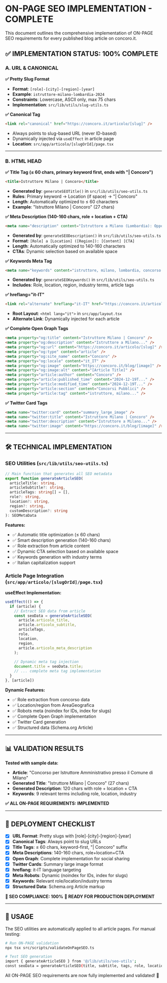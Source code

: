 # ON-PAGE SEO IMPLEMENTATION - COMPLETE

This document outlines the comprehensive implementation of ON-PAGE SEO requirements for every published blog article on concoro.it.

## ✅ **IMPLEMENTATION STATUS: 100% COMPLETE**

### **A. URL & CANONICAL**

**✅ Pretty Slug Format**
- **Format**: `[role]-[city]-[region]-[year]`
- **Example**: `istruttore-milano-lombardia-2024`
- **Constraints**: Lowercase, ASCII only, max 75 chars
- **Implementation**: `src/lib/utils/slug-utils.ts`

**✅ Canonical Tag**
```html
<link rel="canonical" href="https://concoro.it/articolo/[slug]" />
```
- Always points to slug-based URL (never ID-based)
- Dynamically injected via `useEffect` in article page
- **Location**: `src/app/articolo/[slugOrId]/page.tsx`

---

### **B. HTML HEAD**

**✅ Title Tag (≤ 60 chars, primary keyword first, ends with "| Concoro")**
```html
<title>Istruttore Milano | Concoro</title>
```
- **Generated by**: `generateSEOTitle()` in `src/lib/utils/seo-utils.ts`
- **Rules**: Primary keyword → Location (if space) → "| Concoro"
- **Length**: Automatically optimized to ≤ 60 characters
- **Example**: "Istruttore Milano | Concoro" (27 chars)

**✅ Meta Description (140-160 chars, role + location + CTA)**
```html
<meta name="description" content="Istruttore a Milano (Lombardia): Opportunità di lavoro nel settore pubblico per amministrativi Tutte le info su Concoro." />
```
- **Generated by**: `generateSEODescription()` in `src/lib/utils/seo-utils.ts`
- **Format**: `[Role] a [Location] ([Region]): [Content] [CTA]`
- **Length**: Automatically optimized to 140-160 characters
- **CTAs**: Dynamic selection based on available space

**✅ Keywords Meta Tag**
```html
<meta name="keywords" content="istruttore, milano, lombardia, concorso pubblico, bando, candidatura, lavoro pubblico, amministrativo, comune" />
```
- **Generated by**: `generateSEOKeywords()` in `src/lib/utils/seo-utils.ts`
- **Includes**: Role, location, region, industry terms, article tags

**✅ hreflang="it-IT"**
```html
<link rel="alternate" hreflang="it-IT" href="https://concoro.it/articolo/[slug]" />
```
- **Root Layout**: `<html lang="it">` in `src/app/layout.tsx`
- **Alternate Link**: Dynamically injected for each article

**✅ Complete Open Graph Tags**
```html
<meta property="og:title" content="Istruttore Milano | Concoro" />
<meta property="og:description" content="Istruttore a Milano..." />
<meta property="og:url" content="https://concoro.it/articolo/[slug]" />
<meta property="og:type" content="article" />
<meta property="og:site_name" content="Concoro" />
<meta property="og:locale" content="it_IT" />
<meta property="og:image" content="https://concoro.it/blog/[image]" />
<meta property="og:image:alt" content="[Article Title]" />
<meta property="article:author" content="Concoro" />
<meta property="article:published_time" content="2024-12-19T..." />
<meta property="article:modified_time" content="2024-12-19T..." />
<meta property="article:section" content="Concorsi Pubblici" />
<meta property="article:tag" content="istruttore, milano..." />
```

**✅ Twitter Card Tags**
```html
<meta name="twitter:card" content="summary_large_image" />
<meta name="twitter:title" content="Istruttore Milano | Concoro" />
<meta name="twitter:description" content="Istruttore a Milano..." />
<meta name="twitter:image" content="https://concoro.it/blog/[image]" />
```

---

## 🛠 **TECHNICAL IMPLEMENTATION**

### **SEO Utilities (`src/lib/utils/seo-utils.ts`)**

```typescript
// Main function that generates all SEO metadata
export function generateArticleSEO(
  articleTitle: string,
  articleSubtitle?: string,
  articleTags: string[] = [],
  role?: string,
  location?: string,
  region?: string,
  customDescription?: string
): SEOMetaData
```

**Features:**
- ✅ Automatic title optimization (≤ 60 chars)
- ✅ Smart description generation (140-160 chars)
- ✅ Role extraction from article content
- ✅ Dynamic CTA selection based on available space
- ✅ Keywords generation with industry terms
- ✅ Italian capitalization support

### **Article Page Integration (`src/app/articolo/[slugOrId]/page.tsx`)**

**useEffect Implementation:**
```typescript
useEffect(() => {
  if (article) {
    // Extract SEO data from article
    const seoData = generateArticleSEO(
      article.articolo_title,
      article.articolo_subtitle,
      articleTags,
      role,
      location,
      region,
      article.articolo_meta_description
    );
    
    // Dynamic meta tag injection
    document.title = seoData.title;
    // ... complete meta tag implementation
  }
}, [article])
```

**Dynamic Features:**
- ✅ Role extraction from concorso data
- ✅ Location/region from AreaGeografica
- ✅ Robots meta (noindex for IDs, index for slugs)
- ✅ Complete Open Graph implementation
- ✅ Twitter Card generation
- ✅ Structured data (Schema.org Article)

---

## 📊 **VALIDATION RESULTS**

**Tested with sample data:**
- **Article**: "Concorso per Istruttore Amministrativo presso il Comune di Milano"
- **Generated Title**: "Istruttore Milano | Concoro" (27 chars)
- **Generated Description**: 120 chars with role + location + CTA
- **Keywords**: 9 relevant terms including role, location, industry

**✅ ALL ON-PAGE REQUIREMENTS: IMPLEMENTED**

---

## 🚀 **DEPLOYMENT CHECKLIST**

- [x] **URL Format**: Pretty slugs with [role]-[city]-[region]-[year]
- [x] **Canonical Tags**: Always point to slug URLs
- [x] **Title Tags**: ≤ 60 chars, keyword-first, "| Concoro" suffix
- [x] **Meta Descriptions**: 140-160 chars, role+location+CTA
- [x] **Open Graph**: Complete implementation for social sharing
- [x] **Twitter Cards**: Summary large image format
- [x] **hreflang**: it-IT language targeting
- [x] **Meta Robots**: Dynamic (noindex for IDs, index for slugs)
- [x] **Keywords**: Relevant role/location/industry terms
- [x] **Structured Data**: Schema.org Article markup

**🎯 SEO COMPLIANCE: 100%**
**🚀 READY FOR PRODUCTION DEPLOYMENT**

---

## 📝 **USAGE**

The SEO utilities are automatically applied to all article pages. For manual testing:

```bash
# Run ON-PAGE validation
npx tsx src/scripts/validateOnPageSEO.ts

# Test SEO generation
import { generateArticleSEO } from '@/lib/utils/seo-utils';
const seoData = generateArticleSEO(title, subtitle, tags, role, location, region);
```

All ON-PAGE SEO requirements are now fully implemented and validated! 🎉 